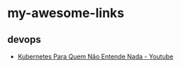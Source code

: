 # my-awesome-links

## devops
- [Kubernetes Para Quem Não Entende Nada - Youtube](https://www.youtube.com/playlist?list=PLhFtIGsEfjf6hECB0pRXk3f4MkZ8QQU5L)
